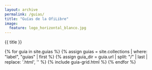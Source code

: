```yaml
---
layout: archive
permalink: /guias/
title: "Guías de la OfiLibre"
image:
  feature: logo_horizontal_blanco.jpg
---
```


{{ title }}

<div class="tiles">
{% for guia in site.guias %}
  {% assign guias = site.collections | where: "label", "guias" | first %}
  {% assign guia_dir = guia.url | split: "/" | last | replace: '.html', '' %}
	{% include guia-grid.html %}
{% endfor %}
</div><!-- /.tiles -->


